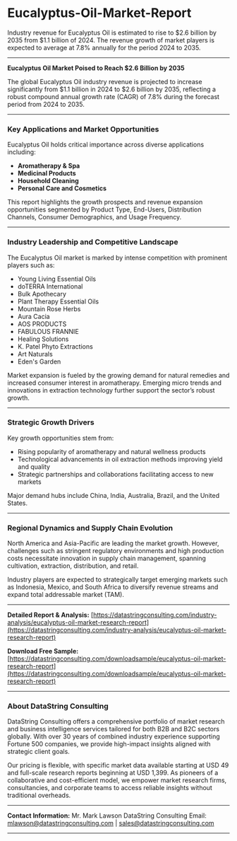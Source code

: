 # Eucalyptus-Oil-Market-Report

Industry revenue for Eucalyptus Oil is estimated to rise to $2.6 billion by 2035 from $1.1 billion of 2024. The revenue growth of market players is expected to average at 7.8% annually for the period 2024 to 2035.

---

**Eucalyptus Oil Market Poised to Reach \$2.6 Billion by 2035**

The global Eucalyptus Oil industry revenue is projected to increase significantly from \$1.1 billion in 2024 to \$2.6 billion by 2035, reflecting a robust compound annual growth rate (CAGR) of 7.8% during the forecast period from 2024 to 2035.

---

### Key Applications and Market Opportunities

Eucalyptus Oil holds critical importance across diverse applications including:

* **Aromatherapy & Spa**
* **Medicinal Products**
* **Household Cleaning**
* **Personal Care and Cosmetics**

This report highlights the growth prospects and revenue expansion opportunities segmented by Product Type, End-Users, Distribution Channels, Consumer Demographics, and Usage Frequency.

---

### Industry Leadership and Competitive Landscape

The Eucalyptus Oil market is marked by intense competition with prominent players such as:

* Young Living Essential Oils
* doTERRA International
* Bulk Apothecary
* Plant Therapy Essential Oils
* Mountain Rose Herbs
* Aura Cacia
* AOS PRODUCTS
* FABULOUS FRANNIE
* Healing Solutions
* K. Patel Phyto Extractions
* Art Naturals
* Eden's Garden

Market expansion is fueled by the growing demand for natural remedies and increased consumer interest in aromatherapy. Emerging micro trends and innovations in extraction technology further support the sector’s robust growth.

---

### Strategic Growth Drivers

Key growth opportunities stem from:

* Rising popularity of aromatherapy and natural wellness products
* Technological advancements in oil extraction methods improving yield and quality
* Strategic partnerships and collaborations facilitating access to new markets

Major demand hubs include China, India, Australia, Brazil, and the United States.

---

### Regional Dynamics and Supply Chain Evolution

North America and Asia-Pacific are leading the market growth. However, challenges such as stringent regulatory environments and high production costs necessitate innovation in supply chain management, spanning cultivation, extraction, distribution, and retail.

Industry players are expected to strategically target emerging markets such as Indonesia, Mexico, and South Africa to diversify revenue streams and expand total addressable market (TAM).

---

**Detailed Report & Analysis:**
[https://datastringconsulting.com/industry-analysis/eucalyptus-oil-market-research-report](https://datastringconsulting.com/industry-analysis/eucalyptus-oil-market-research-report)

**Download Free Sample:**
[https://datastringconsulting.com/downloadsample/eucalyptus-oil-market-research-report](https://datastringconsulting.com/downloadsample/eucalyptus-oil-market-research-report)

---

### About DataString Consulting

DataString Consulting offers a comprehensive portfolio of market research and business intelligence services tailored for both B2B and B2C sectors globally. With over 30 years of combined industry experience supporting Fortune 500 companies, we provide high-impact insights aligned with strategic client goals.

Our pricing is flexible, with specific market data available starting at USD 49 and full-scale research reports beginning at USD 1,399. As pioneers of a collaborative and cost-efficient model, we empower market research firms, consultancies, and corporate teams to access reliable insights without traditional overheads.

---

**Contact Information:**
Mr. Mark Lawson
DataString Consulting
Email: [mlawson@datastringconsulting.com](mailto:mlawson@datastringconsulting.com) | [sales@datastringconsulting.com](mailto:sales@datastringconsulting.com)

---
